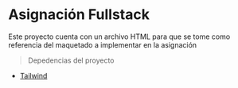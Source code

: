 # Asignación Fullstack
Este proyecto cuenta con un archivo HTML para que se tome como referencia del maquetado a implementar en la asignación 

> Depedencias del proyecto
- [Tailwind ](http://https://tailwindcss.com/ "Tailwind ")
